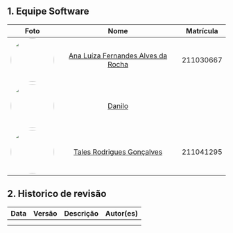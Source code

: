 
## 1. Equipe Software
|                                                                 Foto                                                                 |                                                Nome                                                 | Matrícula |                                
|:------------------------------------------------------------------------------------------------------------------------------------:|:---------------------------------------------------------------------------------------------------:|:---------:|
| [<img style="border-radius: 50%;" width="100px" src="https://github.com/analufernanndess.png">](https://github.com/analufernanndess) |              [Ana Luíza Fernandes Alves da Rocha](https://github.com/analufernanndess)              | 211030667 |
|        [<img style="border-radius: 50%;" width="100px" src="https://github.com/DaniloCTM.png">](https://github.com/DaniloCTM)        |                               [Danilo](https://github.com/DaniloCTM)                                |           |
|          [<img style="border-radius: 50%;" width="100px" src="https://github.com/TalesRG.png">](https://github.com/TalesRG)          |                       [Tales Rodrigues Gonçalves](https://github.com/TalesRG)                       | 211041295 |

## 2. Historico de revisão

|    Data    | Versão |             Descrição              |                      Autor(es)                      |
| :--------: | :----: |:----------------------------------:| :-------------------------------------------------: |
| |  |                                    |  |
|  |  |               |  |
